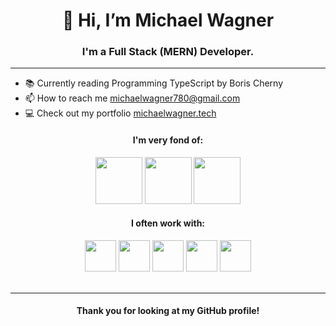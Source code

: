 <h1 align="center">👋 Hi, I’m Michael Wagner</h1>
<h3 align="center">I'm a Full Stack (MERN) Developer.</h3>
<hr/>

  - 📚 Currently reading Programming TypeScript by Boris Cherny
  - 📫 How to reach me <a href="mailto:michaelwagner780@gmail.com" target="blank">michaelwagner780@gmail.com</a></li>
  - 💻 Check out my portfolio [michaelwagner.tech](https://michaelwagner.tech)


<h4 align="center">I'm very fond of:</h4>

<div align="center">
<img width="75" src="https://cdn.jsdelivr.net/gh/devicons/devicon/icons/typescript/typescript-original.svg" /> 
<img width="75" src="https://cdn.jsdelivr.net/gh/devicons/devicon/icons/react/react-original.svg" />
<img width="75" src="https://cdn.jsdelivr.net/gh/devicons/devicon/icons/css3/css3-plain-wordmark.svg" />
</div>

<h4 align="center">I often work with:</h4>

<div align="center">
<img width="50" src="https://cdn.jsdelivr.net/gh/devicons/devicon/icons/javascript/javascript-original.svg" /> 
<img width="50" src="https://cdn.jsdelivr.net/gh/devicons/devicon/icons/figma/figma-original.svg" />
<img width="50" src="https://cdn.jsdelivr.net/gh/devicons/devicon/icons/git/git-original.svg" />
<img width="50" src="https://cdn.jsdelivr.net/gh/devicons/devicon/icons/mongodb/mongodb-plain-wordmark.svg" /> 
<img width="50" src="https://cdn.jsdelivr.net/gh/devicons/devicon/icons/nodejs/nodejs-plain-wordmark.svg" /> 
</div>
<br/>

<hr/>

<div align="center">
<h4>Thank you for looking at my GitHub profile!</h4>       
</div>
